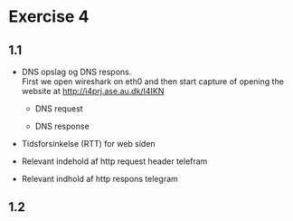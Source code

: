 # Exercise 4 
## 1.1
* DNS opslag og DNS respons.  
First we open wireshark on eth0 and then start capture of opening the website at http://i4prj.ase.au.dk/I4IKN  
    * DNS request

    * DNS response
* Tidsforsinkelse (RTT) for web siden

* Relevant indehold af http request header telefram

* Relevant indhold af http respons telegram
## 1.2
